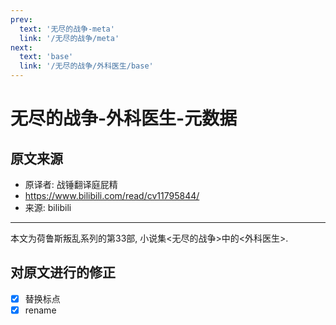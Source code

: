 ```yaml
---
prev:
  text: '无尽的战争-meta'
  link: '/无尽的战争/meta'
next:
  text: 'base'
  link: '/无尽的战争/外科医生/base'
---
```


# 无尽的战争-外科医生-元数据

## 原文来源

+ 原译者: 战锤翻译庭屁精
+ <https://www.bilibili.com/read/cv11795844/>
+ 来源: bilibili

--------

本文为荷鲁斯叛乱系列的第33部, 小说集<无尽的战争>中的<外科医生>.

## 对原文进行的修正

+ [x] 替换标点
+ [x] rename
